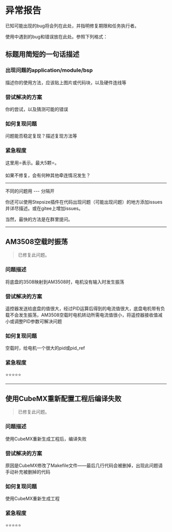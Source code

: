 # 异常报告

已知可能出现的bug将会列在此处，并指明修复期限和任务执行者。

使用中遇到的bug和错误放在此处。参照下列格式：

## 标题用简短的一句话描述

### 出现问题的application/module/bsp

描述你的使用方法，应该贴上图片或代码块，以及硬件连线等

### 尝试解决的方案

你的尝试，以及猜测可能的错误

### 如何复现问题

问题能否稳定复现？描述复现方法等

### 紧急程度

这里用⭐表示。最大5颗⭐。

如果不修复，会有何种其他牵连情况发生？

---

不同的问题用 --- 分隔开

你还可以使用Stepsize插件在代码出现问题（可能出现问题）的地方添加issues并详尽描述。或在gitee上增加issues。

当然，最快的方法是在群里提问。

---

## AM3508空载时振荡

> 已修复此问题。

### 问题描述

将底盘的3508映射到AM3508时，电机没有输入时发生振荡

### 尝试解决的方案

遥控器发送给底盘的值很大，经过PID运算后得到的电流值很大，底盘电机带有负载不会发生振荡，AM3508空载时电机转动所需电流值很小，将遥控器接收值减小或调整PID参数可解决问题

### 如何复现问题

空载时，给电机一个很大的pid或pid_ref

### 紧急程度

⭐⭐⭐⭐⭐

---

## 使用CubeMX重新配置工程后编译失败

> 已修复此问题。

### 问题描述

使用CubeMX重新生成工程后，编译失败

### 尝试解决的方案

原因是CubeMX修改了Makefile文件——最后几行代码会被删掉，出现此问题请手动补充被删掉的代码

### 如何复现问题

使用CubeMX重新生成工程

### 紧急程度

⭐⭐⭐⭐⭐